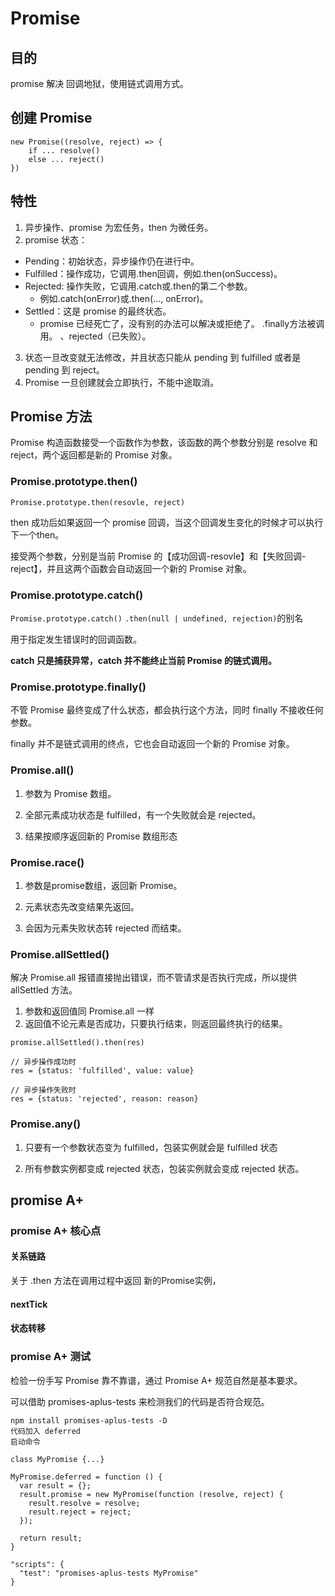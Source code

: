 # Promise
## 目的
promise 解决 回调地狱，使用链式调用方式。

## 创建 Promise
```
new Promise((resolve, reject) => {
    if ... resolve()
    else ... reject()
})
```

## 特性
1. 异步操作、promise 为宏任务，then 为微任务。
2. promise 状态：
- Pending：初始状态，异步操作仍在进行中。
- Fulfilled：操作成功，它调用.then回调，例如.then(onSuccess)。
- Rejected: 操作失败，它调用.catch或.then的第二个参数。 
    - 例如.catch(onError)或.then(..., onError)。
- Settled：这是 promise 的最终状态。
    - promise 已经死亡了，没有别的办法可以解决或拒绝了。 .finally方法被调用。
、rejected（已失败）。
3. 状态一旦改变就无法修改，并且状态只能从 pending 到 fulfilled 或者是 pending 到 reject。
4. Promise 一旦创建就会立即执行，不能中途取消。

## Promise 方法
Promise 构造函数接受一个函数作为参数，该函数的两个参数分别是 resolve 和 reject，两个返回都是新的 Promise 对象。

### Promise.prototype.then()
``Promise.prototype.then(resovle, reject)``

then 成功后如果返回一个 promise 回调，当这个回调发生变化的时候才可以执行下一个then。

接受两个参数，分别是当前 Promise 的【成功回调-resovle】和【失败回调-reject】，并且这两个函数会自动返回一个新的 Promise 对象。

### Promise.prototype.catch()
``Promise.prototype.catch()``
``.then(null | undefined, rejection)``的别名

用于指定发生错误时的回调函数。

**catch 只是捕获异常，catch 并不能终止当前 Promise 的链式调用。**
### Promise.prototype.finally()
不管 Promise 最终变成了什么状态，都会执行这个方法，同时 finally 不接收任何参数。

finally 并不是链式调用的终点，它也会自动返回一个新的 Promise 对象。

### Promise.all()
1. 参数为 Promise 数组。

2. 全部元素成功状态是 fulfilled，有一个失败就会是 rejected。

3. 结果按顺序返回新的 Promise 数组形态

### Promise.race()
1. 参数是promise数组，返回新 Promise。

2. 元素状态先改变结果先返回。

3. 会因为元素失败状态转 rejected 而结束。

### Promise.allSettled()
解决 Promise.all 报错直接抛出错误，而不管请求是否执行完成，所以提供 allSettled 方法。
1. 参数和返回值同 Promise.all 一样
2. 返回值不论元素是否成功，只要执行结束，则返回最终执行的结果。

```
promise.allSettled().then(res)

// 异步操作成功时
res = {status: 'fulfilled', value: value}

// 异步操作失败时
res = {status: 'rejected', reason: reason}
```
### Promise.any()
1. 只要有一个参数状态变为 fulfilled，包装实例就会是 fulfilled 状态

2. 所有参数实例都变成 rejected 状态，包装实例就会变成 rejected 状态。


## promise A+
### promise A+ 核心点
#### 关系链路
关于 .then 方法在调用过程中返回 新的Promise实例，
#### nextTick
#### 状态转移

### promise A+ 测试
检验一份手写 Promise 靠不靠谱，通过 Promise A+ 规范自然是基本要求。

可以借助 promises-aplus-tests 来检测我们的代码是否符合规范。
```
npm install promises-aplus-tests -D
代码加入 deferred
启动命令

class MyPromise {...}

MyPromise.deferred = function () {
  var result = {};
  result.promise = new MyPromise(function (resolve, reject) {
    result.resolve = resolve;
    result.reject = reject;
  });

  return result;
}

"scripts": {
  "test": "promises-aplus-tests MyPromise"
}
```
